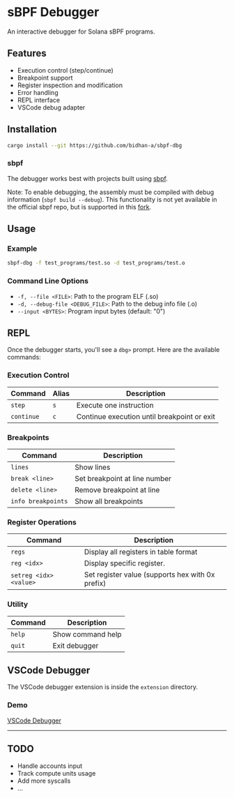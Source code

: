 # sBPF Debugger

An interactive debugger for Solana sBPF programs.

## Features

- Execution control (step/continue)
- Breakpoint support
- Register inspection and modification
- Error handling
- REPL interface
- VSCode debug adapter


## Installation

```bash
cargo install --git https://github.com/bidhan-a/sbpf-dbg
```

### sbpf

The debugger works best with projects built using [sbpf](https://github.com/deanmlittle/sbpf).

Note: To enable debugging, the assembly must be compiled with debug information (`sbpf build --debug`). This functionality is not yet available in the official sbpf repo, but is supported in this [fork](https://github.com/bidhan-a/sbpf-cli/tree/feat/debug).

## Usage

### Example
```bash
sbpf-dbg -f test_programs/test.so -d test_programs/test.o
```

### Command Line Options
- `-f, --file <FILE>`: Path to the program ELF (.so)
- `-d, --debug-file <DEBUG_FILE>`: Path to the debug info file (.o)
- `--input <BYTES>`: Program input bytes (default: "0")

## REPL

Once the debugger starts, you'll see a `dbg>` prompt. Here are the available commands:

### Execution Control
| Command | Alias | Description |
|---------|-------|-------------|
| `step` | `s` | Execute one instruction |
| `continue` | `c` | Continue execution until breakpoint or exit |

### Breakpoints
| Command | Description |
|---------|-------------|
| `lines` | Show lines |
| `break <line>` | Set breakpoint at line number |
| `delete <line>` | Remove breakpoint at line |
| `info breakpoints` | Show all breakpoints |

### Register Operations
| Command | Description |
|---------|-------------|
| `regs` | Display all registers in table format |
| `reg <idx>` | Display specific register. |
| `setreg <idx> <value>` | Set register value (supports hex with 0x prefix) |

### Utility
| Command | Description |
|---------|-------------|
| `help` | Show command help |
| `quit` | Exit debugger |


## VSCode Debugger
The VSCode debugger extension is inside the `extension` directory. 

### Demo

[VSCode Debugger](docs/vscode-debugger.gif)

-----

## TODO
- Handle accounts input
- Track compute units usage
- Add more syscalls
- ...

